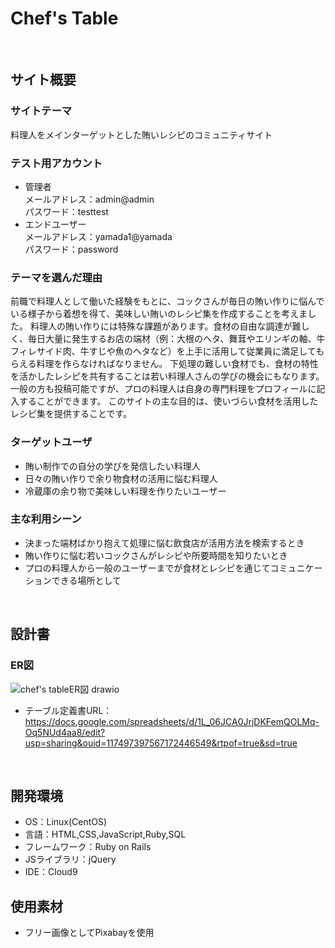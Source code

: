 # Chef's Table
​
## サイト概要
### サイトテーマ
料理人をメインターゲットとした賄いレシピのコミュニティサイト
### テスト用アカウント
- 管理者  
  メールアドレス：admin@admin  
  パスワード：testtest
- エンドユーザー  
  メールアドレス：yamada1@yamada  
  パスワード：password
### テーマを選んだ理由
​前職で料理人として働いた経験をもとに、コックさんが毎日の賄い作りに悩んでいる様子から着想を得て、美味しい賄いのレシピ集を作成することを考えました。
料理人の賄い作りには特殊な課題があります。食材の自由な調達が難しく、毎日大量に発生するお店の端材（例：大根のヘタ、舞茸やエリンギの軸、牛フィレサイド肉、牛すじや魚のヘタなど）を上手に活用して従業員に満足してもらえる料理を作らなければなりません。
下処理の難しい食材でも、食材の特性を活かしたレシピを共有することは若い料理人さんの学びの機会にもなります。
一般の方も投稿可能ですが、プロの料理人は自身の専門料理をプロフィールに記入することができます。
このサイトの主な目的は、使いづらい食材を活用したレシピ集を提供することです。
### ターゲットユーザ
- 賄い制作での自分の学びを発信したい料理人
- 日々の賄い作りで余り物食材の活用に悩む料理人
- 冷蔵庫の余り物で美味しい料理を作りたいユーザー

### 主な利用シーン
- 決まった端材ばかり抱えて処理に悩む飲食店が活用方法を検索するとき
- 賄い作りに悩む若いコックさんがレシピや所要時間を知りたいとき
- プロの料理人から一般のユーザーまでが食材とレシピを通じてコミュニケーションできる場所として

​
## 設計書
### ER図
![chef's tableER図 drawio](https://github.com/mionaga/chef-s-table/assets/143914849/9d185811-7a78-4d89-9299-abb8b60e3ac7)
- テーブル定義書URL：https://docs.google.com/spreadsheets/d/1L_06JCA0JrjDKFemQOLMq-Oq5NUd4aa8/edit?usp=sharing&ouid=117497397567172446549&rtpof=true&sd=true


​
## 開発環境
- OS：Linux(CentOS)
- 言語：HTML,CSS,JavaScript,Ruby,SQL
- フレームワーク：Ruby on Rails
- JSライブラリ：jQuery
- IDE：Cloud9
​
## 使用素材
- フリー画像としてPixabayを使用
